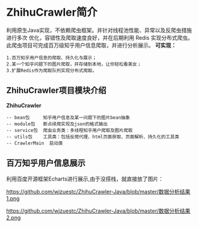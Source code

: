 # ZhihuCrawler简介
利用原生Java实现，不依赖爬虫框架。并针对线程池性能、异常以及反爬虫措施进行多次
         优化，容错性及爬取速度良好，并在后期利用 Redis 实现分布式爬虫。此爬虫项目可完成百万级知乎用户信息爬取，并进行分析展示。
**可实现：**

    1.百万知乎用户信息的爬取、持久化与展示；
    2.某一个知乎问题下的图片爬取，并存储到本地，让你轻松看美女；
    3.扩展Redis作为爬取队列实现分布式爬取。

## ZhihuCrawler项目模块介绍

  **ZhihuCrawler**
   
    -- bean包     知乎用户信息及某一问题下的图片bean抽象
    -- module包   断点续爬实现及json的格式输出
    -- service包  爬虫业务类：多线程知乎用户爬取及图片爬取
    -- utils包    工具类：包括反爬代理、html页面获取、页面解析、持久化的工具类
    -- CrawlerMain  启动类
    
## 百万知乎用户信息展示

利用百度开源框架Echarts进行展示,由于没搭栈，就直接放了图片：

https://github.com/wjzuestc/ZhihuCrawler-Java/blob/master/数据分析结果1.png

https://github.com/wjzuestc/ZhihuCrawler-Java/blob/master/数据分析结果2.png